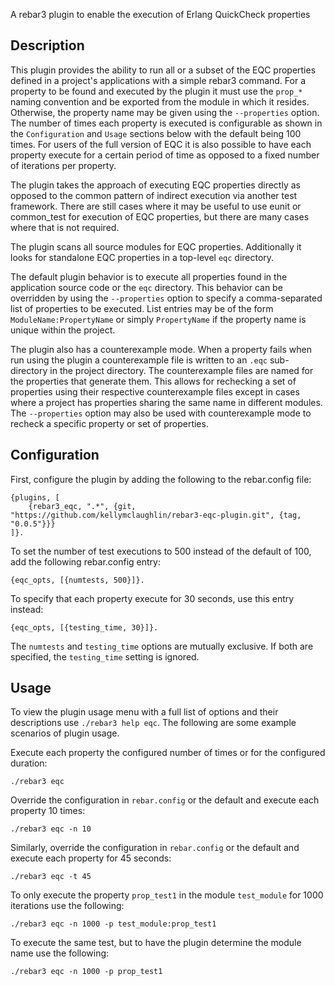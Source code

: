 A rebar3 plugin to enable the execution of Erlang QuickCheck properties

## Description

This plugin provides the ability to run all or a subset of the EQC
properties defined in a project's applications with a simple rebar3
command. For a property to be found and executed by the plugin it must
use the `prop_*` naming convention and be exported from the module in
which it resides. Otherwise, the property name may be given using the
`--properties` option. The number of times each property is executed
is configurable as shown in the `Configuration` and `Usage` sections
below with the default being 100 times. For users of the full version
of EQC it is also possible to have each property execute for a certain
period of time as opposed to a fixed number of iterations per
property.

The plugin takes the approach of executing EQC properties directly as
opposed to the common pattern of indirect execution via another test
framework. There are still cases where it may be useful to use eunit
or common_test for execution of EQC properties, but there are many
cases where that is not required.

The plugin scans all source modules for EQC properties. Additionally
it looks for standalone EQC properties in a top-level `eqc` directory.

The default plugin behavior is to execute all properties found in the
application source code or the `eqc` directory. This behavior can be
overridden by using the `--properties` option to specify a
comma-separated list of properties to be executed. List entries may be
of the form `ModuleName:PropertyName` or simply `PropertyName` if the
property name is unique within the project.

The plugin also has a counterexample mode. When a property fails when
run using the plugin a counterexample file is written to an `.eqc`
sub-directory in the project directory. The counterexample files are
named for the properties that generate them. This allows for
rechecking a set of properties using their respective counterexample
files except in cases where a project has properties sharing the same
name in different modules. The `--properties` option may also be used
with counterexample mode to recheck a specific property or set of
properties.

## Configuration

First, configure the plugin by adding the following to the
rebar.config file:

```
{plugins, [
    {rebar3_eqc, ".*", {git, "https://github.com/kellymclaughlin/rebar3-eqc-plugin.git", {tag, "0.0.5"}}}
]}.

```

To set the number of test executions to 500 instead of the default of
100, add the following rebar.config entry:

```
{eqc_opts, [{numtests, 500}]}.
```

To specify that each property execute for 30 seconds, use this entry instead:

```
{eqc_opts, [{testing_time, 30}]}.
```

The `numtests` and `testing_time` options are mutually exclusive. If
both are specified, the `testing_time` setting is ignored.

## Usage

To view the plugin usage menu with a full list of options and their
descriptions use `./rebar3 help eqc`. The following are some example
scenarios of plugin usage.

Execute each property the configured number of times or for the
configured duration:

```
./rebar3 eqc
```

Override the configuration in `rebar.config` or the default and
execute each property 10 times:

```
./rebar3 eqc -n 10
```

Similarly, override the configuration in `rebar.config` or the default
and execute each property for 45 seconds:

```
./rebar3 eqc -t 45
```

To only execute the property `prop_test1` in the module `test_module`
for 1000 iterations use the following:

```
./rebar3 eqc -n 1000 -p test_module:prop_test1
```

To execute the same test, but to have the plugin determine the module
name use the following:

```
./rebar3 eqc -n 1000 -p prop_test1
```
